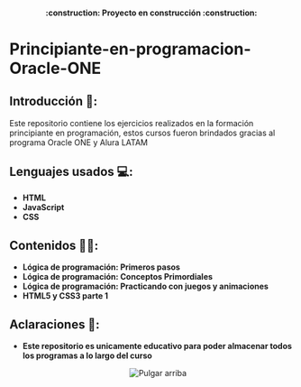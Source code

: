<h4 align="center">
:construction: Proyecto en construcción :construction:
</h4>

# Principiante-en-programacion-Oracle-ONE

## Introducción 📝:

<p> Este repositorio contiene los ejercicios realizados en la formación principiante en programación, estos cursos fueron brindados gracias al programa Oracle ONE y
  Alura LATAM <p>
    
## Lenguajes usados 💻:

- **HTML**
- **JavaScript**
- **CSS**
    
## Contenidos 👨‍🏫:
- **Lógica de programación: Primeros pasos**
- **Lógica de programación: Conceptos Primordiales**
- **Lógica de programación: Practicando con juegos y animaciones**
- **HTML5 y CSS3 parte 1**
 
## Aclaraciones 👀:
- **Este repositorio es unicamente educativo para poder almacenar todos los programas a lo largo del curso**

    <div align="center"><img src="https://i.pinimg.com/236x/a7/67/ca/a767ca6d0e98d43b0f6904b865caa6f7.jpg" alt="Pulgar arriba"></a> </div>
